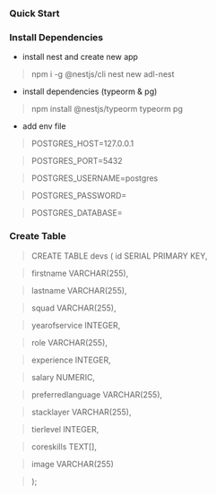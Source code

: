 ### Quick Start
### Install Dependencies
- install nest and create new app
> npm i -g @nestjs/cli
> nest new adl-nest

- install dependencies (typeorm & pg)
> npm install @nestjs/typeorm typeorm pg

- add env file
>POSTGRES_HOST=127.0.0.1

>POSTGRES_PORT=5432

>POSTGRES_USERNAME=postgres

>POSTGRES_PASSWORD=<db-pwd>

>POSTGRES_DATABASE=<db-name>


### Create Table
> CREATE TABLE devs (
>    id SERIAL PRIMARY KEY,

>    firstname VARCHAR(255),

>    lastname VARCHAR(255),

>    squad VARCHAR(255),

>    yearofservice INTEGER,

>    role VARCHAR(255),

>    experience INTEGER,

>    salary NUMERIC,

>    preferredlanguage VARCHAR(255),

>    stacklayer VARCHAR(255),

>    tierlevel INTEGER,

>    coreskills TEXT[],

>    image VARCHAR(255)

>);

